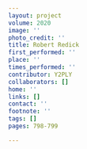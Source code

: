 ```yaml
---
layout: project
volume: 2020
image: ''
photo_credit: ''
title: Robert Redick
first_performed: ''
place: ''
times_performed: ''
contributor: Y2PLY
collaborators: []
home: ''
links: []
contact: ''
footnote: ''
tags: []
pages: 798-799

---
```




